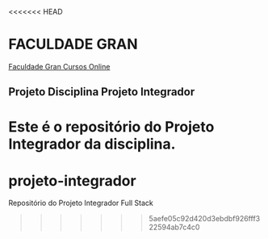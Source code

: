 <<<<<<< HEAD
# FACULDADE GRAN
[Faculdade Gran Cursos Online](https://faculdade.grancursosonline.com.br/)

## Projeto Disciplina Projeto Integrador

Este é o repositório do Projeto Integrador da disciplina.
=======
# projeto-integrador
Repositório do Projeto Integrador Full Stack
>>>>>>> 5aefe05c92d420d3ebdbf926fff322594ab7c4c0
